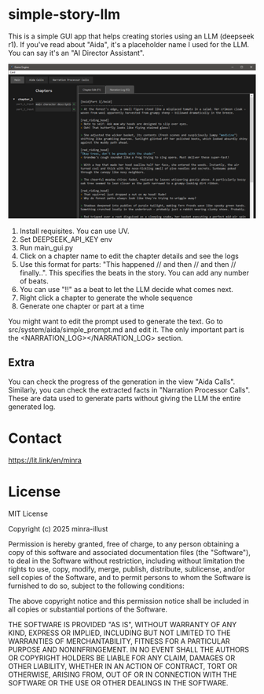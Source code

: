 # simple-story-llm

This is a simple GUI app that helps creating stories using an LLM (deepseek r1).
If you've read about "Aida", it's a placeholder name I used for the LLM. You can say it's an "AI Director Assistant".

![Screenshot](ss.png)

1. Install requisites. You can use UV.
2. Set DEEPSEEK_API_KEY env
3. Run main_gui.py
4. Click on a chapter name to edit the chapter details and see the logs
5. Use this format for parts: "This happened // and then // and then // finally..". This specifies the beats in the story. You can add any number of beats.
6. You can use "!!" as a beat to let the LLM decide what comes next.
7. Right click a chapter to generate the whole sequence
8. Generate one chapter or part at a time

You might want to edit the prompt used to generate the text. Go to src/system/aida/simple_prompt.md and edit it. The only important part is the <NARRATION_LOG></NARRATION_LOG> section.

## Extra

You can check the progress of the generation in the view "Aida Calls".
Similarly, you can check the extracted facts in "Narration Processor Calls". These are data used to generate parts without giving the LLM the entire generated log.

# Contact

https://lit.link/en/minra

# License

MIT License

Copyright (c) 2025 minra-illust

Permission is hereby granted, free of charge, to any person obtaining a copy
of this software and associated documentation files (the "Software"), to deal
in the Software without restriction, including without limitation the rights
to use, copy, modify, merge, publish, distribute, sublicense, and/or sell
copies of the Software, and to permit persons to whom the Software is
furnished to do so, subject to the following conditions:

The above copyright notice and this permission notice shall be included in all
copies or substantial portions of the Software.

THE SOFTWARE IS PROVIDED "AS IS", WITHOUT WARRANTY OF ANY KIND, EXPRESS OR
IMPLIED, INCLUDING BUT NOT LIMITED TO THE WARRANTIES OF MERCHANTABILITY,
FITNESS FOR A PARTICULAR PURPOSE AND NONINFRINGEMENT. IN NO EVENT SHALL THE
AUTHORS OR COPYRIGHT HOLDERS BE LIABLE FOR ANY CLAIM, DAMAGES OR OTHER
LIABILITY, WHETHER IN AN ACTION OF CONTRACT, TORT OR OTHERWISE, ARISING FROM,
OUT OF OR IN CONNECTION WITH THE SOFTWARE OR THE USE OR OTHER DEALINGS IN THE
SOFTWARE.
